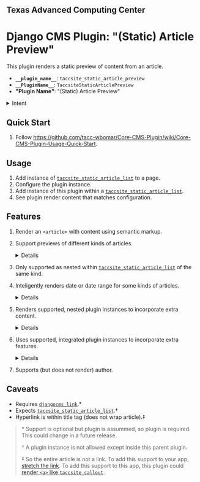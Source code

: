 ## Texas Advanced Computing Center
# Django CMS Plugin: "(Static) Article Preview"

This plugin renders a static preview of content from an article.

- __`__plugin_name__`__: `taccsite_static_article_preview`
- __`__PluginName__`__: `TaccsiteStaticArticlePreview`
- __"Plugin Name"__: "(Static) Article Preview"

<details><summary>Intent</summary>

_This plugin only exists because of the unavailaibility of a solution to sync news between two TACC websites. To learn more, see [TACC/Core-CMS wiki page "Static-Article-Plugins"][tacc-sa-plugins]._

</details>

## Quick Start

1. Follow https://github.com/tacc-wbomar/Core-CMS-Plugin/wiki/Core-CMS-Plugin-Usage-Quick-Start.

## Usage

1. Add instance of [`taccsite_static_article_list`][tacc-sa-list] to a page.
1. Configure the plugin instance.
1. Add instance of this plugin within a [`taccsite_static_article_list`][tacc-sa-list].
1. See plugin render content that matches configuration.

## Features

1. Render an `<article>` with content using semantic markup.
2. Support previews of different kinds of articles.
    <details>

    | kind | description | content |
    | :- | :- | :- |
    | News | [external news articles][tacc-sa-plugins] | image, type, date published, title, abstract |
    | Documents | [single-topic documents][tacc-core-docs] | title, abstract |
    | Allocations | [date range for applications][fp-allocs] | image, title, date (or range) |
    | Events | [learning opportunities][tacc-learn] | date (or range), title, abstract |

    </details>

3. Only supported as nested within [`taccsite_static_article_list`][tacc-sa-list] of the same kind.
4. Inteligently renders date or date range for some kinds of articles.

    <details>

    | kind | outputs |
    | :- | :- |
    | Allocations | date or range (with appropriate English) |
    | Events | date or range (with dash "–" as needed) |

    | render method | for which dates |
    | :- | :- |
    | range | a date range within which the current date lies |
    | next future date | a publish and/or expiry date that is in the future |
    | last past date | a publish and/or expiry date that is in the past |

    For examples of Allocation dates, see [`docs/allocation-dates.md`](https://github.com/tacc-wbomar/Core-CMS-Plugin-Static-Article-Preview/blob/main/docs/allocation-dates.md).

    </details>
5. Renders supported, nested plugin instances to incorporate extra content.
    <details>

    | content | supported by |
    | :- | :- |
    | image | [`djangocms-picture`][dcms-picture] |
    |   "   | [`djangocms_bootstrap4`][dcms-bs4]'s [`bootstrap4_picture`][bs4-picture] |

    </details>
6. Uses supported, integrated plugin instances to incorporate extra features.
    <details>

    | feature | supported by |
    | :- | :- |
    | article preview as hyperlink | [`taccsite_data_list`][dcms-link] |

    </details>
7. Supports (but does not render) author.

## Caveats

- Requires [`djangocms_link`][dcms-link].\*
- Expects [`taccsite_static_article_list`][tacc-sa-list].†
- Hyperlink is within title tag (does not wrap article).‡

> \* Support is optional but plugin is assummed, so plugin is required. This could change in a future release.
>
> † A plugin instance is not allowed except inside this parent plugin.
>
> ‡ So the entire article is not a link. To add this support to your app, [stretch the link](https://github.com/TACC/Core-CMS/blob/b028b59/taccsite_cms/static/site_cms/css/src/_imports/tools/x-article-link.css#L20-L29). To add this support to this app, this plugin could [render `<a>` like `taccsite_callout`](https://github.com/tacc-wbomar/Core-CMS-Plugin-Callout/blob/7d287a9/taccsite_callout/templates/callout.html#L12-L25).



[fp-allocs]: https://frontera-portal.tacc.utexas.edu/allocations/

[tacc-learn]: https://learn.tacc.utexas.edu/
[tacc-core-docs]: https://cep.tacc.utexas.edu/guides/
[tacc-sa-plugins]: https://github.com/TACC/Core-CMS/wiki/Static-Article-Plugins
[tacc-sa-list]: https://github.com/tacc-wbomar/Core-CMS-Plugin-Static-Article-List

[dcms-link]: https://github.com/django-cms/djangocms-link
[dcms-picture]: https://github.com/django-cms/djangocms-picture

[dcms-bs4]: https://github.com/django-cms/djangocms-bootstrap4
[bs4-picture]: https://github.com/django-cms/djangocms-bootstrap4/tree/master/djangocms_bootstrap4/contrib/bootstrap4_picture
